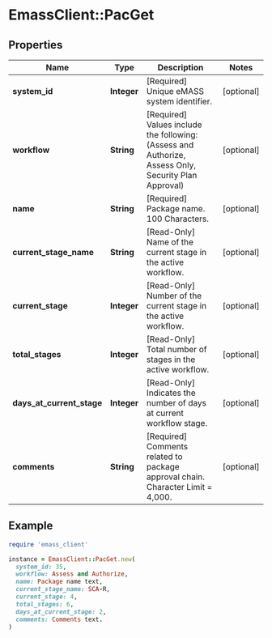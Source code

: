 # EmassClient::PacGet

## Properties

| Name | Type | Description | Notes |
| ---- | ---- | ----------- | ----- |
| **system_id** | **Integer** | [Required] Unique eMASS system identifier. | [optional] |
| **workflow** | **String** | [Required] Values include the following:(Assess and Authorize, Assess Only, Security Plan Approval) | [optional] |
| **name** | **String** | [Required] Package name. 100 Characters. | [optional] |
| **current_stage_name** | **String** | [Read-Only] Name of the current stage in the active workflow. | [optional] |
| **current_stage** | **Integer** | [Read-Only] Number of the current stage in the active workflow. | [optional] |
| **total_stages** | **Integer** | [Read-Only] Total number of stages in the active workflow. | [optional] |
| **days_at_current_stage** | **Integer** | [Read-Only] Indicates the number of days at current workflow stage. | [optional] |
| **comments** | **String** | [Required] Comments related to package approval chain. Character Limit &#x3D; 4,000. | [optional] |

## Example

```ruby
require 'emass_client'

instance = EmassClient::PacGet.new(
  system_id: 35,
  workflow: Assess and Authorize,
  name: Package name text,
  current_stage_name: SCA-R,
  current_stage: 4,
  total_stages: 6,
  days_at_current_stage: 2,
  comments: Comments text.
)
```


